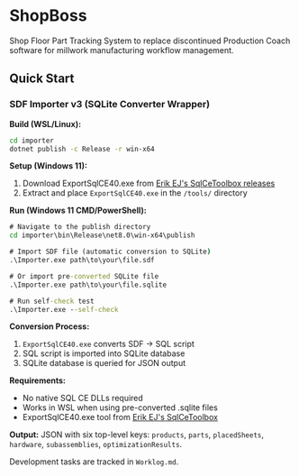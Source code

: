 # ShopBoss

Shop Floor Part Tracking System to replace discontinued Production Coach software for millwork manufacturing workflow management.

## Quick Start

### SDF Importer v3 (SQLite Converter Wrapper)

**Build (WSL/Linux):**
```bash
cd importer
dotnet publish -c Release -r win-x64
```

**Setup (Windows 11):**
1. Download ExportSqlCE40.exe from [Erik EJ's SqlCeToolbox releases](https://github.com/ErikEJ/SqlCeToolbox/releases)
2. Extract and place `ExportSqlCE40.exe` in the `/tools/` directory

**Run (Windows 11 CMD/PowerShell):**
```cmd
# Navigate to the publish directory
cd importer\bin\Release\net8.0\win-x64\publish

# Import SDF file (automatic conversion to SQLite)
.\Importer.exe path\to\your\file.sdf

# Or import pre-converted SQLite file
.\Importer.exe path\to\your\file.sqlite

# Run self-check test
.\Importer.exe --self-check
```

**Conversion Process:**
1. `ExportSqlCE40.exe` converts SDF → SQL script
2. SQL script is imported into SQLite database  
3. SQLite database is queried for JSON output

**Requirements:** 
- No native SQL CE DLLs required
- Works in WSL when using pre-converted .sqlite files
- ExportSqlCE40.exe tool from [Erik EJ's SqlCeToolbox](https://github.com/ErikEJ/SqlCeToolbox)

**Output:** JSON with six top-level keys: `products`, `parts`, `placedSheets`, `hardware`, `subassemblies`, `optimizationResults`.

Development tasks are tracked in `Worklog.md`.